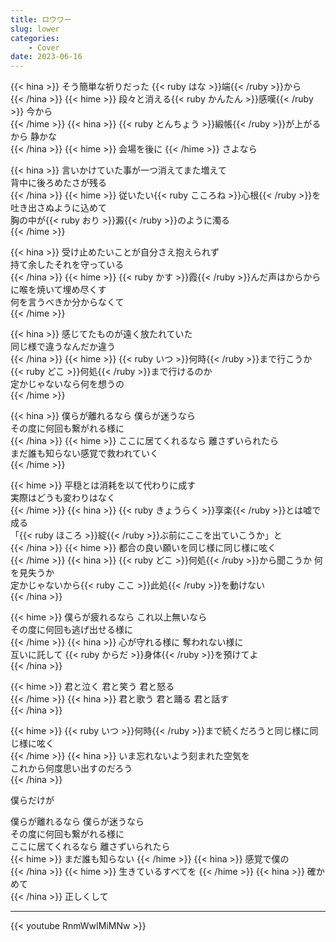```yaml
---
title: ロウワー
slug: lower
categories:
    - Cover
date: 2023-06-16
---
```


{{< hina >}}
そう簡単な祈りだった {{< ruby はな >}}端{{< /ruby >}}から  
{{< /hina >}}
{{< hime >}}
段々と消える{{< ruby かんたん >}}感嘆{{< /ruby >}} 今から  
{{< /hime >}}
{{< hina >}}
{{< ruby とんちょう >}}緞帳{{< /ruby >}}が上がるから 静かな  
{{< /hina >}}
{{< hime >}}
会場を後に
{{< /hime >}}
さよなら  

{{< hina >}}
言いかけていた事が一つ消えてまた増えて  
背中に後ろめたさが残る  
{{< /hina >}}
{{< hime >}}
従いたい{{< ruby こころね >}}心根{{< /ruby >}}を吐き出さぬように込めて  
胸の中が{{< ruby おり >}}澱{{< /ruby >}}のように濁る  
{{< /hime >}}

{{< hina >}}
受け止めたいことが自分さえ抱えられず  
持て余したそれを守っている  
{{< /hina >}}
{{< hime >}}
{{< ruby かす >}}霞{{< /ruby >}}んだ声はからからに喉を焼いて埋め尽くす  
何を言うべきか分からなくて  
{{< /hime >}}

{{< hina >}}
感じてたものが遠く放たれていた  
同じ様で違うなんだか違う  
{{< /hina >}}
{{< hime >}}
{{< ruby いつ >}}何時{{< /ruby >}}まで行こうか {{< ruby どこ >}}何処{{< /ruby >}}まで行けるのか  
定かじゃないなら何を想うの  
{{< /hime >}}

{{< hina >}}
僕らが離れるなら 僕らが迷うなら  
その度に何回も繋がれる様に  
{{< /hina >}}
{{< hime >}}
ここに居てくれるなら 離さずいられたら  
まだ誰も知らない感覚で救われていく  
{{< /hime >}}

{{< hime >}}
平穏とは消耗を以て代わりに成す  
実際はどうも変わりはなく  
{{< /hime >}}
{{< hina >}}
{{< ruby きょうらく >}}享楽{{< /ruby >}}とは嘘で成る  
「{{< ruby ほころ >}}綻{{< /ruby >}}ぶ前にここを出ていこうか」と  
{{< /hina >}}
{{< hime >}}
都合の良い願いを同じ様に同じ様に呟く  
{{< /hime >}}
{{< hina >}}
{{< ruby どこ >}}何処{{< /ruby >}}から聞こうか 何を見失うか  
定かじゃないから{{< ruby ここ >}}此処{{< /ruby >}}を動けない  
{{< /hina >}}

{{< hime >}}
僕らが疲れるなら これ以上無いなら  
その度に何回も逃げ出せる様に  
{{< /hime >}}
{{< hina >}}
心が守れる様に 奪われない様に  
互いに託して {{< ruby からだ >}}身体{{< /ruby >}}を預けてよ  
{{< /hina >}}

{{< hime >}}
君と泣く 君と笑う 君と怒る  
{{< /hime >}}
{{< hina >}}
君と歌う 君と踊る 君と話す  
{{< /hina >}}

{{< hime >}}
{{< ruby いつ >}}何時{{< /ruby >}}まで続くだろうと同じ様に同じ様に呟く  
{{< /hime >}}
{{< hina >}}
いま忘れないよう刻まれた空気を  
これから何度思い出すのだろう  
{{< /hina >}}

僕らだけが  

僕らが離れるなら 僕らが迷うなら  
その度に何回も繋がれる様に  
ここに居てくれるなら 離さずいられたら  
{{< hime >}}
まだ誰も知らない
{{< /hime >}}
{{< hina >}}
感覚で僕の  
{{< /hina >}}
{{< hime >}}
生きているすべてを
{{< /hime >}}
{{< hina >}}
確かめて  
{{< /hina >}}
正しくして  

---

{{< youtube RnmWwIMiMNw >}}